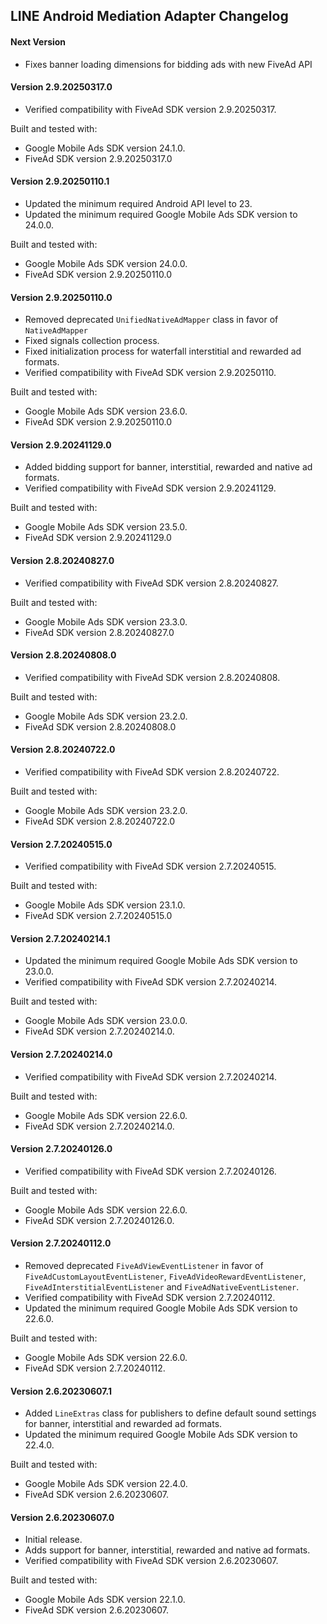 ## LINE Android Mediation Adapter Changelog

#### Next Version
- Fixes banner loading dimensions for bidding ads with new FiveAd API

#### Version 2.9.20250317.0
- Verified compatibility with FiveAd SDK version 2.9.20250317.

Built and tested with:
- Google Mobile Ads SDK version 24.1.0.
- FiveAd SDK version 2.9.20250317.0

#### Version 2.9.20250110.1
- Updated the minimum required Android API level to 23.
- Updated the minimum required Google Mobile Ads SDK version to 24.0.0.

Built and tested with:
- Google Mobile Ads SDK version 24.0.0.
- FiveAd SDK version 2.9.20250110.0

#### Version 2.9.20250110.0
- Removed deprecated `UnifiedNativeAdMapper` class in favor of `NativeAdMapper`
- Fixed signals collection process.
- Fixed initialization process for waterfall interstitial and rewarded ad formats.
- Verified compatibility with FiveAd SDK version 2.9.20250110.

Built and tested with:
- Google Mobile Ads SDK version 23.6.0.
- FiveAd SDK version 2.9.20250110.0

#### Version 2.9.20241129.0
- Added bidding support for banner, interstitial, rewarded and native ad formats.
- Verified compatibility with FiveAd SDK version 2.9.20241129.

Built and tested with:
- Google Mobile Ads SDK version 23.5.0.
- FiveAd SDK version 2.9.20241129.0

#### Version 2.8.20240827.0
- Verified compatibility with FiveAd SDK version 2.8.20240827.

Built and tested with:
- Google Mobile Ads SDK version 23.3.0.
- FiveAd SDK version 2.8.20240827.0

#### Version 2.8.20240808.0
- Verified compatibility with FiveAd SDK version 2.8.20240808.

Built and tested with:
- Google Mobile Ads SDK version 23.2.0.
- FiveAd SDK version 2.8.20240808.0

#### Version 2.8.20240722.0
- Verified compatibility with FiveAd SDK version 2.8.20240722.

Built and tested with:
- Google Mobile Ads SDK version 23.2.0.
- FiveAd SDK version 2.8.20240722.0

#### Version 2.7.20240515.0
- Verified compatibility with FiveAd SDK version 2.7.20240515.

Built and tested with:
- Google Mobile Ads SDK version 23.1.0.
- FiveAd SDK version 2.7.20240515.0

#### Version 2.7.20240214.1
- Updated the minimum required Google Mobile Ads SDK version to 23.0.0.
- Verified compatibility with FiveAd SDK version 2.7.20240214.

Built and tested with:
- Google Mobile Ads SDK version 23.0.0.
- FiveAd SDK version 2.7.20240214.0.

#### Version 2.7.20240214.0
- Verified compatibility with FiveAd SDK version 2.7.20240214.

Built and tested with:
- Google Mobile Ads SDK version 22.6.0.
- FiveAd SDK version 2.7.20240214.0.

#### Version 2.7.20240126.0
- Verified compatibility with FiveAd SDK version 2.7.20240126.

Built and tested with:
- Google Mobile Ads SDK version 22.6.0.
- FiveAd SDK version 2.7.20240126.0.

#### Version 2.7.20240112.0
- Removed deprecated `FiveAdViewEventListener` in favor of
`FiveAdCustomLayoutEventListener`, `FiveAdVideoRewardEventListener`,
`FiveAdInterstitialEventListener` and `FiveAdNativeEventListener`.
- Verified compatibility with FiveAd SDK version 2.7.20240112.
- Updated the minimum required Google Mobile Ads SDK version to 22.6.0.

Built and tested with:
- Google Mobile Ads SDK version 22.6.0.
- FiveAd SDK version 2.7.20240112.

#### Version 2.6.20230607.1
- Added `LineExtras` class for publishers to define default sound settings for
banner, interstitial and rewarded ad formats.
- Updated the minimum required Google Mobile Ads SDK version to 22.4.0.

Built and tested with:
- Google Mobile Ads SDK version 22.4.0.
- FiveAd SDK version 2.6.20230607.

#### Version 2.6.20230607.0
- Initial release.
- Adds support for banner, interstitial, rewarded and native ad formats.
- Verified compatibility with FiveAd SDK version 2.6.20230607.

Built and tested with:
- Google Mobile Ads SDK version 22.1.0.
- FiveAd SDK version 2.6.20230607.